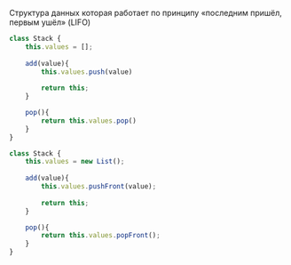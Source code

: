 
Структура данных которая работает по принципу «последним пришёл, первым ушёл» (LIFO)

```javascript
class Stack {
	this.values = [];
	
	add(value){
		this.values.push(value)
		
		return this;
	}

	pop(){
		return this.values.pop()
	}
}
```


```javascript
class Stack {
	this.values = new List();
	
	add(value){
		this.values.pushFront(value);
		
		return this;
	}

	pop(){
		return this.values.popFront();
	}
}
```